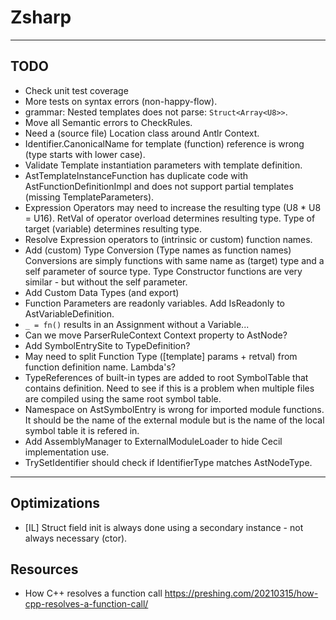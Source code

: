 ﻿# Zsharp

---

## TODO

- Check unit test coverage
- More tests on syntax errors (non-happy-flow).
- grammar: Nested templates does not parse: `Struct<Array<U8>>`.
- Move all Semantic errors to CheckRules.
- Need a (source file) Location class around Antlr Context.
- Identifier.CanonicalName for template (function) reference is wrong (type starts with lower case).
- Validate Template instantiation parameters with template definition.
- AstTemplateInstanceFunction has duplicate code with AstFunctionDefinitionImpl 
    and does not support partial templates (missing TemplateParameters).
- Expression Operators may need to increase the resulting type (U8 * U8 = U16).
    RetVal of operator overload determines resulting type.
    Type of target (variable) determines resulting type.
- Resolve Expression operators to (intrinsic or custom) function names.
- Add (custom) Type Conversion (Type names as function names)
    Conversions are simply functions with same name as (target) type and a self parameter of source type.
    Type Constructor functions are very similar - but without the self parameter.
- Add Custom Data Types (and export)
- Function Parameters are readonly variables. Add IsReadonly to AstVariableDefinition.
- `_ = fn()` results in an Assignment without a Variable...
- Can we move ParserRuleContext Context property to AstNode?
- Add SymbolEntrySite to TypeDefinition?
- May need to split Function Type ([template] params + retval) from function definition name.
    Lambda's?
- TypeReferences of built-in types are added to root SymbolTable that contains definition.
    Need to see if this is a problem when multiple files are compiled using the same root symbol table.
- Namespace on AstSymbolEntry is wrong for imported module functions. 
    It should be the name of the external module but is the name of the local symbol table it is refered in.
- Add AssemblyManager to ExternalModuleLoader to hide Cecil implementation use.
- TrySetIdentifier should check if IdentifierType matches AstNodeType.

---

## Optimizations

- [IL] Struct field init is always done using a secondary instance - not always necessary (ctor).

## Resources

- How C++ resolves a function call https://preshing.com/20210315/how-cpp-resolves-a-function-call/

